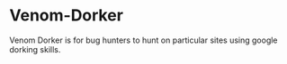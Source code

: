 # Venom-Dorker
Venom Dorker is for bug hunters to hunt on particular sites using google dorking skills.
